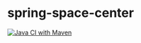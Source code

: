 # spring-space-center
[![Java CI with Maven](https://github.com/Joeri-Abbo/spring-space-center/actions/workflows/maven.yml/badge.svg)](https://github.com/Joeri-Abbo/spring-space-center/actions/workflows/maven.yml)

